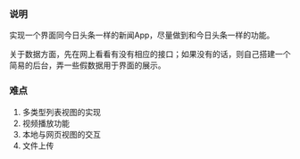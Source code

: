 
### 说明 
实现一个界面同今日头条一样的新闻App，尽量做到和今日头条一样的功能。

关于数据方面，先在网上看看有没有相应的接口；如果没有的话，则自己搭建一个简易的后台，弄一些假数据用于界面的展示。

### 难点
1. 多类型列表视图的实现
2. 视频播放功能
3. 本地与网页视图的交互
4. 文件上传